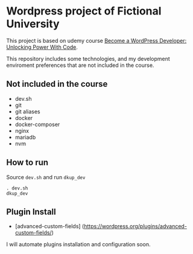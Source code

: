 # Wordpress project of Fictional University
This project is based on udemy course [Become a WordPress Developer: Unlocking Power With Code](https://www.udemy.com/course/become-a-wordpress-developer-php-javascript).

This repository includes some technologies, and my development enviroment preferences that are not included in the course.

## Not included in the course
* dev.sh
* git
* git aliases
* docker
* docker-composer
* nginx
* mariadb
* nvm

## How to run
Source `dev.sh` and run `dkup_dev`
```
. dev.sh
dkup_dev
```

## Plugin Install
* [advanced-custom-fields] (https://wordpress.org/plugins/advanced-custom-fields/)

I will automate plugins installation and configuration soon.